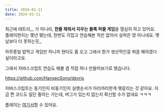 ```yaml
---
title: 2024-01-11
date: 2024-01-11
---
```

최근에 테트리,,, 가 아니라, **한줄 채워서 지우는 블록 퍼즐 게임**을 열심히 하고 있어요. 플레이한지는 몇년 됐는데, 한번도 각잡고 연습해본 적은 없어서 실력은 영 아니네요. 옛날보다 더 못하는듯,,

하루종일 밥먹고 게임만 하니까 현타도 좀 오고 그래서 뭔가 생산적인걸 쬐끔 해야겠다 싶더라고요.

그래서 자바스크립트 연습도 해볼 겸 직접 하나 만들어보기로 했습니다.

https://github.com/HanseoSong/devris

자바스크립트는 동기인지 비동기인지 실행순서가 아리까리한게 헷갈리는 것 같아요. 지금 짠 코드도 일단 돌아는 가는데, 버그가 있는지 없는지 확신할 수가 없네요 ㅋㅋㅋ

플레이는 [여기서](https://songbirds.me/devris/)할 수 있어요.